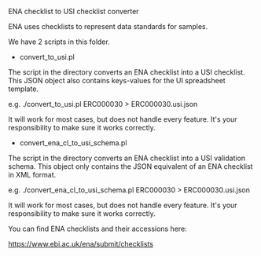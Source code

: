 ENA checklist to USI checklist converter

ENA uses checklists to represent data standards for samples.

We have 2 scripts in this folder.

* convert_to_usi.pl

 The script in the directory converts an ENA checklist into a USI checklist. This JSON object also contains keys-values for the UI spreadsheet template.

 e.g. ./convert_to_usi.pl ERC000030 > ERC000030.usi.json

 It will work for most cases, but does not handle every feature. It's your responsibility to make sure it works correctly.

* convert_ena_cl_to_usi_schema.pl

 The script in the directory converts an ENA checklist into a USI validation schema. This object only contains the JSON equivalent of an ENA checklist in XML format.

 e.g. ./convert_ena_cl_to_usi_schema.pl ERC000030 > ERC000030.usi.json

 It will work for most cases, but does not handle every feature. It's your responsibility to make sure it works correctly.

You can find ENA checklists and their accessions here:

https://www.ebi.ac.uk/ena/submit/checklists
